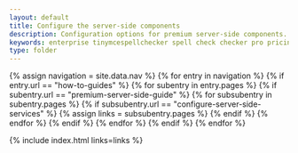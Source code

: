 ```yaml
---
layout: default
title: Configure the server-side components
description: Configuration options for premium server-side components.
keywords: enterprise tinymcespellchecker spell check checker pro pricing imagetools server configuration configure
type: folder
---
```


{% assign navigation = site.data.nav %}
{% for entry in navigation %}
  {% if entry.url == "how-to-guides" %}
    {% for subentry in entry.pages %}
      {% if subentry.url == "premium-server-side-guide" %}
        {% for subsubentry in subentry.pages %}
          {% if subsubentry.url == "configure-server-side-services" %}
            {% assign links = subsubentry.pages %}
          {% endif %}
        {% endfor %}
      {% endif %}
    {% endfor %}
  {% endif %}
{% endfor %}

{% include index.html links=links %}
